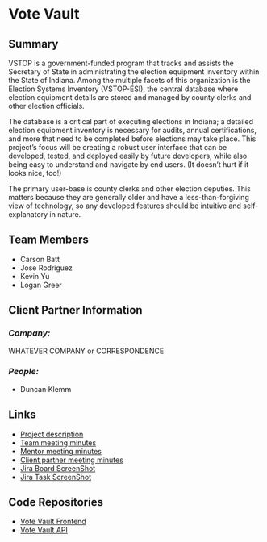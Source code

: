 # Vote Vault

## **Summary**

VSTOP is a government-funded program that tracks and assists the Secretary of State in administrating the election equipment inventory within the State of Indiana. Among the multiple facets of this organization is the Election Systems Inventory (VSTOP-ESI), the central database where election equipment details are stored and managed by county clerks and other election officials.


The database is a critical part of executing elections in Indiana; a detailed election equipment inventory is necessary for audits, annual certifications, and more that need to be completed before elections may take place. This project’s focus will be creating a robust user interface that can be developed, tested, and deployed easily by future developers, while also being easy to understand and navigate by end users. (It doesn’t hurt if it looks nice, too!)


The primary user-base is county clerks and other election deputies. This matters because they are generally older and have a less-than-forgiving view of technology, so any developed features should be intuitive and self-explanatory in nature.

## **Team Members**

- Carson Batt
- Jose Rodriguez
- Kevin Yu
- Logan Greer

## **Client Partner Information**

### *Company:*
WHATEVER COMPANY or CORRESPONDENCE

### *People:*
- Duncan Klemm

## **Links**

- [Project description](ProjectDescription.md)
- [Team meeting minutes](MeetingMinutes/Team)
- [Mentor meeting minutes](MeetingMinutes/Mentor)
- [Client partner meeting minutes](MeetingMinutes/ClientPartner)
- [Jira Board ScreenShot](AuxiliaryFiles/Resources/JiraBoard.png)
- [Jira Task ScreenShot](AuxiliaryFiles/Resources/JiraTaskDetail.png)

## **Code Repositories**

- [Vote Vault Frontend](https://github.com/KyuXCode/vote-vault-frontend)
- [Vote Vault API](https://github.com/KyuXCode/vote-vault-api)


